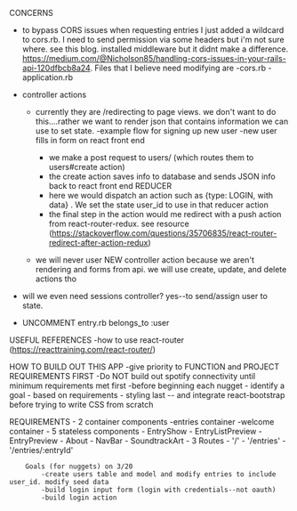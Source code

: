CONCERNS
- to bypass CORS issues when requesting entries I just added a wildcard to cors.rb. I need to send permission via some headers but i'm not sure where. see this blog. installed middleware but it didnt make a difference. 
https://medium.com/@Nicholson85/handling-cors-issues-in-your-rails-api-120dfbcb8a24. Files that I believe need modifying are 
    -cors.rb
    -application.rb

- controller actions
    - currently they are /redirecting to page views. we don't want to do this....rather we want to render json that contains information we can use to set state. 
    -example flow for signing up new user 
        -new user fills in form on react front end
        - we make a post request to users/ (which routes them to users#create action)
        - the create action saves info to database and sends JSON info back to react front end REDUCER
        - here we would dispatch an action such as {type: LOGIN, with data} . We set the state user_id to use in that reducer action
        - the final step in the action would me redirect with a push action from react-router-redux. see resource (https://stackoverflow.com/questions/35706835/react-router-redirect-after-action-redux)
        
    - we will never user NEW controller action because we aren't rendering and forms from api. we will use create, update, and delete   actions tho

- will we even need sessions controller? yes--to send/assign user to state. 
- UNCOMMENT entry.rb belongs_to :user 

USEFUL REFERENCES
    -how to use react-router (https://reacttraining.com/react-router/)


HOW TO BUILD OUT THIS APP
    -give priority to FUNCTION and PROJECT REQUIREMENTS FIRST
    -Do NOT build out spotify connectivity until minimum requirements met first
    -before beginning each nugget - identify a goal - based on requirements
    - styling last -- and integrate react-bootstrap before trying to write CSS from scratch


REQUIREMENTS
    - 2 container components
        -entries container
        -welcome container
    - 5 stateless components
        - EntryShow
        - EntryListPreview
        - EntryPreview
        - About
        - NavBar
        - SoundtrackArt
    - 3 Routes
        - '/'
        - '/entries' 
        - '/entries/:entryId'



        Goals (for nuggets) on 3/20
            -create users table and model and modify entries to include user_id. modify seed data
            -build login input form (login with credentials--not oauth)
            -build login action


